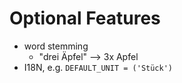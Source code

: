 # Optional Features
- word stemming
    - "drei Äpfel" --> 3x Apfel
- I18N, e.g. `DEFAULT_UNIT = ('Stück')`

